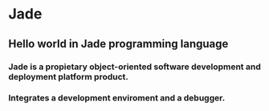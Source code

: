 # Jade
## Hello world in Jade programming language

### Jade is a propietary object-oriented software development and deployment platform product.

### Integrates a development enviroment and a debugger.